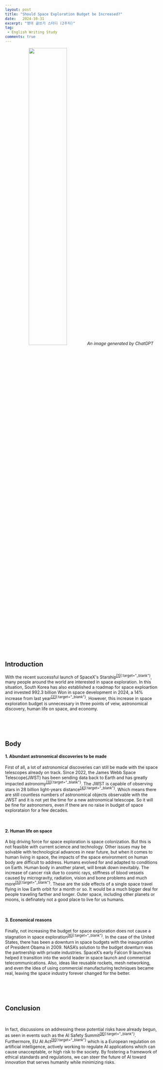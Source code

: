 ```yaml
---
layout: post
title: "Should Space Exploration Budget be Increased?"
date:   2024-10-31
excerpt: "영어 글쓰기 스터디 (2주차)"
tag: 
 - English Writing Study
comments: true
---
```


<p align="center">
  <img src="{{site.baseurl}}/assets/img/Should-Generative-AI-be-Regulated/Image.webp" style="width: 50%"/>
  <em>An image generated by ChatGPT</em>
</p>

<br>

## Introduction

With the recent successful launch of SpaceX's Starship<sup>[[1]](https://www.spacex.com/vehicles/starship/){:target="_blank"}</sup>, many people around the world are interested in space exploration. In this situation, South Korea has also established a roadmap for space exploartion and invested 992.3 billion Won in space development in 2024, a 14% increase from last year<sup>[[2]](https://www.hani.co.kr/arti/society/environment/1134211.html){:target="_blank"}</sup>. However, this increase in space exploration budget is unnecessary in three points of veiw, astronomical discovery, human life on space, and economy.


<br>
<br>
<br>

## Body

#### 1. Abundant astronomical discoveries to be made

First of all, a lot of astronomical discoveries can still be made with the space telescopes already on track. Since 2022, the James Webb Space Telescope(JWST) has been sending data back to Earth and has greatly impacted astronomy<sup>[[3]](https://science.nasa.gov/mission/webb/){:target="_blank"}</sup>. The JWST is capable of observing stars in 28 billion light-years distance<sup>[[4]](https://www.space.com/james-webb-space-telescope-earendel-star){:target="_blank"}</sup>. Which means there are still countless numbers of astronomical objects observable with the JWST and it is not yet the time for a new astronomical telescope. So it will be fine for astronomers, even if there are no raise in budget of space explorataion for a few decades.


<br>

#### 2. Human life on space

A big driving force for space exploration is space colonization. But this is not feasible with current science and technology. Other issues may be solvable with technological advances in near future, but when it comes to human living in space, the impacts of the space environment on human body are difficult to address. Humans evolved for and adapted to conditions on Earth. Human body in another planet, will break down inevitably. The increase of cancer risk due to cosmic rays, stiffness of blood vessels caused by microgravity, radiation, vision and bone problems and much more<sup>[[5]](https://www.scientificamerican.com/article/why-well-never-live-in-space/){:target="_blank"}</sup>. These are the side effects of a single space travel flying in low Earth orbit for a month or so. It would be a much bigger deal for people traveling farther and longer. Outer space, including other planets or moons, is definately not a good place to live for us humans.


<br>

#### 3. Economical reasons

Finally, not increasing the budget for space exploration does not cause a stagnation in space exploration<sup>[[6]](https://www.forbes.com/sites/charlesbeames/2024/05/29/why-tight-space-budgets-will-save-us-all/){:target="_blank"}</sup>. In the case of the United States, there has been a downturn in space budgets with the inauguration of President Obama in 2009. NASA’s solution to the budget downturn was the partnership with private industries. SpaceX’s early Falcon 9 launches helped it transition into the world leader in space launch and commercial telecommunications. Also, ideas like reusable rockets, mesh networking, and even the idea of using commercial manufacturing techniques became real, leaving the space industry forever changed for the better.


<br>
<br>
<br>

## Conclusion



<br>

In fact, discussions on addressing these potential risks have already begun, as seen in events such as the AI Safety Summit<sup>[[8]](https://www.aisafetysummit.gov.uk/){:target="_blank"}</sup>. Furthermore, EU AI Act<sup>[[9]](https://artificialintelligenceact.eu/){:target="_blank"}</sup> which is a European regulation on artificial intelligence, actively working to regulate AI applications which can cause unacceptable, or high risk to the society. By fostering a framework of ethical standards and regulations, we can steer the future of AI toward innovation that serves humanity while minimizing risks.

<br>
<br>
<br>